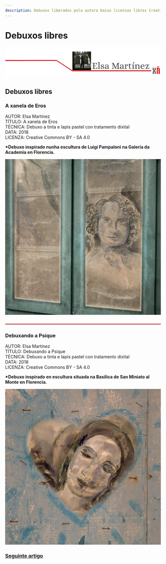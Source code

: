 ```yaml
---
description: Debuxos liberados pola autora baixo licenzas libres Creative Commons
---
```


# Debuxos libres



![](.gitbook/assets/cabeceira-elsa_martinez.png)

## Debuxos libres

### A xanela de Eros

AUTOR: Elsa Martínez  
TÍTULO: A xanela de Eros  
TÉCNICA: Debuxo a tinta e lapis pastel con tratamento dixital  
DATA: 2018  
LICENZA: Creative Commons BY - SA 4.0  
  
**\*Debuxo inspirado nunha escultura de Luigi Pampaloni na Galería da Academia en Florencia.**  


![A xanela de Eros - Elsa Mart&#xED;nez - CC BY-SA 4.0](.gitbook/assets/a-xanela-de-eros-1000px.jpg)

![](.gitbook/assets/separador-1000x5%20%2810%29.png)



### Debuxando a Psique

AUTOR: Elsa Martínez  
TÍTULO: Debuxando a Psique  
TÉCNICA: Debuxo a tinta e lapis pastel con tratamento dixital  
DATA: 2018  
LICENZA: Creative Commons BY - SA 4.0  
  
**\*Debuxo inspirado en escultura situada na Basílica de San Miniato al Monte en Florencia.**  


![Debuxando a Psique - Elsa Mart&#xED;nez - CC BY-SA 4.0](.gitbook/assets/debuxando-a-psique-1000px.jpg)



### [Seguinte artigo](fotografias-libres.md)







